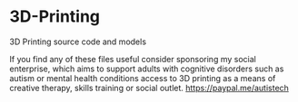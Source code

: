 # 3D-Printing
3D Printing source code and models

If you find any of these files useful consider sponsoring my social enterprise, which aims to support adults with cognitive disorders such as autism or mental health conditions access to 3D printing as a means of creative therapy, skills training or social outlet.
https://paypal.me/autistech
